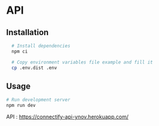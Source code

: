 # API

## Installation

```bash
  # Install dependencies
  npm ci

  # Copy environment variables file example and fill it
  cp .env.dist .env
```

## Usage

```bash
# Run development server
npm run dev
```

API : https://connectify-api-ynov.herokuapp.com/
